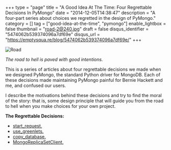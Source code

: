 +++
type = "page"
title = "A Good Idea At The Time: Four Regrettable Decisions In PyMongo"
date = "2014-12-05T14:38:47"
description = "A four-part series about choices we regretted in the design of PyMongo."
category = []
tag = ["good-idea-at-the-time", "pymongo"]
enable_lightbox = false
thumbnail = "road-2@240.jpg"
draft = false
disqus_identifier = "5474062b539374096a7df69e"
disqus_url = "https://emptysqua.re/blog/5474062b539374096a7df69e/"
+++

<p><img style="display:block; margin-left:auto; margin-right:auto;" src="road-2.jpg" alt="Road" title="Road" /></p>
<p><em>The road to hell is paved with good intentions.</em></p>
<p>This is a series of articles about four regrettable decisions we made when we designed PyMongo, the standard Python driver for MongoDB. Each of these decisions made maintaining PyMongo painful for Bernie Hackett and me, and confused our users.</p>
<p>I describe the motivations behind these decisions and try to find the moral of the story: that is, some design principle that will guide you from the road to hell when you make choices for your own project.</p>
<p><strong>The Regrettable Decisions:</strong></p>
<ul>
<li><a href="/good-idea-at-the-time-pymongo-start-request/">start_request.</a></li>
<li><a href="/it-seemed-like-a-good-idea-at-the-time-pymongo-use-greenlets/">use_greenlets.</a></li>
<li><a href="/good-idea-at-the-time-pymongo-copy-database/">copy_database.</a></li>
<li><a href="/good-idea-at-the-time-pymongo-mongoreplicasetclient/">MongoReplicaSetClient.</a></li>
</ul>
